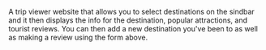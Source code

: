 A trip viewer website that allows you to select destinations on the sindbar and it then displays the info for the destination, popular attractions, and tourist reviews. You can then add a new destination you've been to as well as making a review using the form above.
